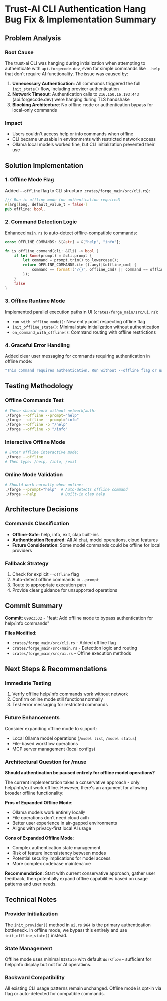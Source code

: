 # Trust-AI CLI Authentication Hang Bug Fix & Implementation Summary

## Problem Analysis

### Root Cause
The trust-ai CLI was hanging during initialization when attempting to authenticate with `api.forgecode.dev`, even for simple commands like `--help` that don't require AI functionality. The issue was caused by:

1. **Unnecessary Authentication**: All commands triggered the full `init_state()` flow, including provider authentication
2. **Network Timeout**: Authentication calls to `216.150.16.193:443` (api.forgecode.dev) were hanging during TLS handshake
3. **Blocking Architecture**: No offline mode or authentication bypass for local-only commands

### Impact
- Users couldn't access help or info commands when offline
- CLI became unusable in environments with restricted network access
- Ollama local models worked fine, but CLI initialization prevented their use

## Solution Implementation

### 1. Offline Mode Flag
Added `--offline` flag to CLI structure (`crates/forge_main/src/cli.rs`):
```rust
/// Run in offline mode (no authentication required)
#[arg(long, default_value_t = false)]
pub offline: bool,
```

### 2. Command Detection Logic
Enhanced `main.rs` to auto-detect offline-compatible commands:
```rust
const OFFLINE_COMMANDS: &[&str] = &["help", "info"];

fn is_offline_command(cli: &Cli) -> bool {
    if let Some(prompt) = &cli.prompt {
        let command = prompt.trim().to_lowercase();
        return OFFLINE_COMMANDS.iter().any(|&offline_cmd| {
            command == format!("/{}", offline_cmd) || command == offline_cmd
        });
    }
    false
}
```

### 3. Offline Runtime Mode
Implemented parallel execution paths in UI (`crates/forge_main/src/ui.rs`):

- `run_with_offline_mode()`: New entry point respecting offline flag
- `init_offline_state()`: Minimal state initialization without authentication
- `on_command_with_offline()`: Command routing with offline restrictions

### 4. Graceful Error Handling
Added clear user messaging for commands requiring authentication in offline mode:
```rust
"This command requires authentication. Run without --offline flag or use supported offline commands: help, info, exit"
```

## Testing Methodology

### Offline Commands Test
```bash
# These should work without network/auth:
./forge --offline --prompt="help"
./forge --offline --prompt="info" 
./forge --offline -p "/help"
./forge --offline -p "/info"
```

### Interactive Offline Mode
```bash
# Enter offline interactive mode:
./forge --offline
# Then type: /help, /info, /exit
```

### Online Mode Validation
```bash
# Should work normally when online:
./forge --prompt="help"  # Auto-detects offline command
./forge --help           # Built-in clap help
```

## Architecture Decisions

### Commands Classification
- **Offline-Safe**: help, info, exit, clap built-ins
- **Authentication Required**: All AI chat, model operations, cloud features
- **Future Consideration**: Some model commands could be offline for local providers

### Fallback Strategy
1. Check for explicit `--offline` flag
2. Auto-detect offline commands in `--prompt` 
3. Route to appropriate execution path
4. Provide clear guidance for unsupported operations

## Commit Summary
**Commit**: `090c3532` - "feat: Add offline mode to bypass authentication for help/info commands"

**Files Modified**:
- `crates/forge_main/src/cli.rs` - Added offline flag
- `crates/forge_main/src/main.rs` - Detection logic and routing
- `crates/forge_main/src/ui.rs` - Offline execution methods

## Next Steps & Recommendations

### Immediate Testing
1. Verify offline help/info commands work without network
2. Confirm online mode still functions normally
3. Test error messaging for restricted commands

### Future Enhancements
Consider expanding offline mode to support:
- Local Ollama model operations (`/model list`, `/model status`)
- File-based workflow operations
- MCP server management (local configs)

### Architectural Question for /muse
**Should authentication be paused entirely for offline model operations?**

The current implementation takes a conservative approach - only help/info/exit work offline. However, there's an argument for allowing broader offline functionality:

**Pros of Expanded Offline Mode**:
- Ollama models work entirely locally
- File operations don't need cloud auth
- Better user experience in air-gapped environments
- Aligns with privacy-first local AI usage

**Cons of Expanded Offline Mode**:
- Complex authentication state management
- Risk of feature inconsistency between modes
- Potential security implications for model access
- More complex codebase maintenance

**Recommendation**: Start with current conservative approach, gather user feedback, then potentially expand offline capabilities based on usage patterns and user needs.

## Technical Notes

### Provider Initialization
The `init_provider()` method in `ui.rs:964` is the primary authentication bottleneck. In offline mode, we bypass this entirely and use `init_offline_state()` instead.

### State Management
Offline mode uses minimal `UIState` with default `Workflow` - sufficient for help/info display but not for AI operations.

### Backward Compatibility
All existing CLI usage patterns remain unchanged. Offline mode is opt-in via flag or auto-detected for compatible commands.